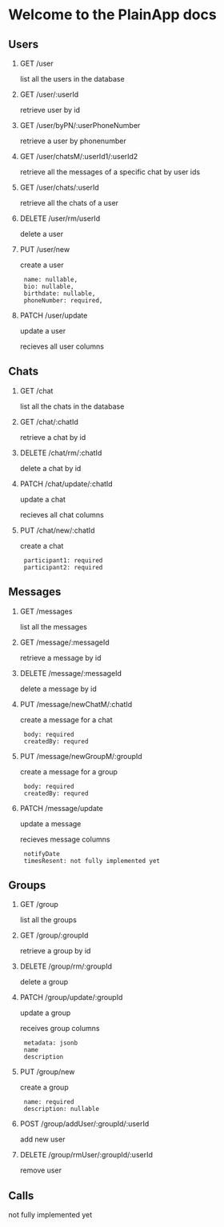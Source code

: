 # Welcome to the PlainApp docs


## Users

1. GET /user

    list all the users in the database

2. GET /user/:userId

    retrieve user by id

3. GET /user/byPN/:userPhoneNumber

    retrieve a user by phonenumber

4. GET /user/chatsM/:userId1/:userId2

    retrieve all the messages of a specific chat by user ids

5. GET /user/chats/:userId

    retrieve all the chats of a user

6.  DELETE /user/rm/userId

    delete a user

7. PUT /user/new

    create a user

        name: nullable,
        bio: nullable,
        birthdate: nullable,
        phoneNumber: required,

8. PATCH /user/update

    update a user

    recieves all user columns

## Chats

1. GET /chat

    list all the chats in the database

2. GET /chat/:chatId

    retrieve a chat by id

3. DELETE /chat/rm/:chatId

    delete a chat by id

4. PATCH /chat/update/:chatId

    update a chat
    
    recieves all chat columns

5. PUT /chat/new/:chatId

    create a chat

        participant1: required
        participant2: required

## Messages

1. GET /messages

    list all the messages

2. GET /message/:messageId

    retrieve a message by id

3. DELETE /message/:messageId

    delete a message by id

4. PUT /message/newChatM/:chatId

    create a message for a chat

        body: required
        createdBy: requred

5. PUT /message/newGroupM/:groupId

    create a message for a group

        body: required
        createdBy: requred

6. PATCH /message/update

    update a message

    recieves message columns

        notifyDate
        timesResent: not fully implemented yet

## Groups

1. GET /group

    list all the groups

2. GET /group/:groupId

    retrieve a group by id

3. DELETE /group/rm/:groupId

    delete a group

4. PATCH /group/update/:groupId

    update a group

    receives group columns

        metadata: jsonb
        name
        description
    
5. PUT /group/new

    create a group

        name: required
        description: nullable

6. POST /group/addUser/:groupId/:userId

    add new user

7. DELETE /group/rmUser/:groupId/:userId

    remove user


## Calls
not fully implemented yet



